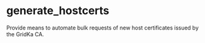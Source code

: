 # generate_hostcerts
Provide means to automate bulk requests of new host certificates issued by the GridKa CA.
